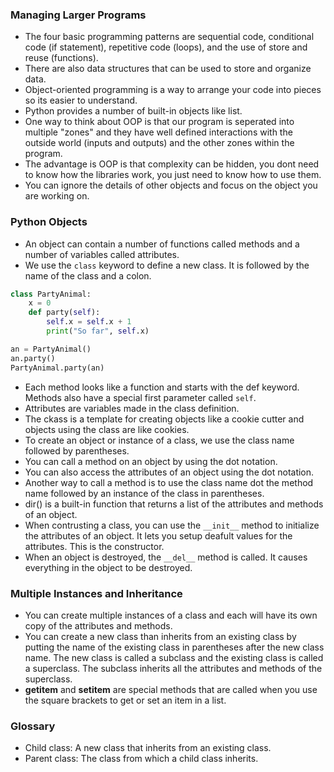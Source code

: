 ### Managing Larger Programs
- The four basic programming patterns are sequential code, conditional code (if statement), repetitive code (loops), and the use of store and reuse (functions).
- There are also data structures that can be used to store and organize data.
- Object-oriented programming is a way to arrange your code into pieces so its easier to understand.
- Python provides a number of built-in objects like list.
- One way to think about OOP is that our program is seperated into multiple "zones" and they have well defined interactions with the outside world (inputs and outputs) and the other zones within the program.
- The advantage is OOP is that complexity can be hidden, you dont need to know how the libraries work, you just need to know how to use them.
- You can ignore the details of other objects and focus on the object you are working on.

### Python Objects
- An object can contain a number of functions called methods and a number of variables called attributes.
- We use the `class` keyword to define a new class. It is followed by the name of the class and a colon.
```python
class PartyAnimal:
    x = 0
    def party(self):
        self.x = self.x + 1
        print("So far", self.x)

an = PartyAnimal()
an.party()
PartyAnimal.party(an)
```
- Each method looks like a function and starts with the def keyword. Methods also have a special first parameter called `self`.
- Attributes are variables made in the class definition.
- The ckass is a template for creating objects like a cookie cutter and objects using the class are like cookies.
- To create an object or instance of a class, we use the class name followed by parentheses.
- You can call a method on an object by using the dot notation.
- You can also access the attributes of an object using the dot notation.
- Another way to call a method is to use the class name dot the method name followed by an instance of the class in parentheses.
- dir() is a built-in function that returns a list of the attributes and methods of an object.
- When contrusting a class, you can use the `__init__` method to initialize the attributes of an object. It lets you setup deafult values for the attributes. This is the constructor.
- When an object is destroyed, the `__del__` method is called. It causes everything in the object to be destroyed.
  
### Multiple Instances and Inheritance
- You can create multiple instances of a class and each will have its own copy of the attributes and methods.
-  You can create a new class than inherits from an existing class by putting the name of the existing class in parentheses after the new class name. The new class is called a subclass and the existing class is called a superclass. The subclass inherits all the attributes and methods of the superclass.
- __getitem__ and __setitem__ are special methods that are called when you use the square brackets to get or set an item in a list.

### Glossary
- Child class: A new class that inherits from an existing class.
- Parent class: The class from which a child class inherits.